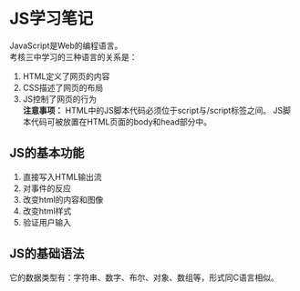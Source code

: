 # JS学习笔记
JavaScript是Web的编程语言。   
考核三中学习的三种语言的关系是：  
1. HTML定义了网页的内容  
2. CSS描述了网页的布局  
3. JS控制了网页的行为  
**注意事项：** HTML中的JS脚本代码必须位于script与/script标签之间。
JS脚本代码可被放置在HTML页面的body和head部分中。
## JS的基本功能
1. 直接写入HTML输出流
2. 对事件的反应
3. 改变html的内容和图像
4. 改变html样式
5. 验证用户输入
## JS的基础语法
它的数据类型有：字符串、数字、布尔、对象、数组等，形式同C语言相似。
